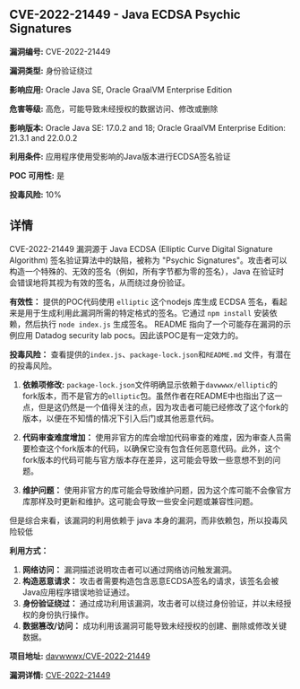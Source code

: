 ## CVE-2022-21449 - Java ECDSA Psychic Signatures

**漏洞编号:** CVE-2022-21449

**漏洞类型:** 身份验证绕过

**影响应用:** Oracle Java SE, Oracle GraalVM Enterprise Edition

**危害等级:** 高危，可能导致未经授权的数据访问、修改或删除

**影响版本:** Oracle Java SE: 17.0.2 and 18; Oracle GraalVM Enterprise Edition: 21.3.1 and 22.0.0.2

**利用条件:** 应用程序使用受影响的Java版本进行ECDSA签名验证

**POC 可用性:** 是

**投毒风险:** 10%

## 详情

CVE-2022-21449 漏洞源于 Java ECDSA (Elliptic Curve Digital Signature Algorithm) 签名验证算法中的缺陷，被称为 "Psychic Signatures"。攻击者可以构造一个特殊的、无效的签名（例如，所有字节都为零的签名），Java 在验证时会错误地将其视为有效的签名，从而绕过身份验证。

**有效性：**
提供的POC代码使用 `elliptic` 这个nodejs 库生成 ECDSA 签名，看起来是用于生成利用此漏洞所需的特定格式的签名。它通过 `npm install` 安装依赖，然后执行 `node index.js` 生成签名。  README 指向了一个可能存在漏洞的示例应用 Datadog security lab pocs。因此该POC是有一定效力的。

**投毒风险：**
查看提供的`index.js`、`package-lock.json`和`README.md` 文件，有潜在的投毒风险。

1.  **依赖项修改:** `package-lock.json`文件明确显示依赖于`davwwwx/elliptic`的fork版本，而不是官方的`elliptic`包。虽然作者在README中也指出了这一点，但是这仍然是一个值得关注的点，因为攻击者可能已经修改了这个fork的版本，以便在不知情的情况下引入后门或其他恶意代码。

2.  **代码审查难度增加：** 使用非官方的库会增加代码审查的难度，因为审查人员需要检查这个fork版本的代码，以确保它没有包含任何恶意代码。此外，这个fork版本的代码可能与官方版本存在差异，这可能会导致一些意想不到的问题。

3.  **维护问题：** 使用非官方的库可能会导致维护问题，因为这个库可能不会像官方库那样及时更新和维护。这可能会导致一些安全问题或兼容性问题。

但是综合来看，该漏洞的利用依赖于 java 本身的漏洞，而非依赖包，所以投毒风险较低

**利用方式：**

1.  **网络访问：** 漏洞描述说明攻击者可以通过网络访问触发漏洞。
2.  **构造恶意请求：**  攻击者需要构造包含恶意ECDSA签名的请求，该签名会被Java应用程序错误地验证通过。
3.  **身份验证绕过：** 通过成功利用该漏洞，攻击者可以绕过身份验证，并以未经授权的身份执行操作。
4.  **数据篡改/访问：**  成功利用该漏洞可能导致未经授权的创建、删除或修改关键数据。

**项目地址:** [davwwwx/CVE-2022-21449](https://github.com/davwwwx/CVE-2022-21449)

**漏洞详情:** [CVE-2022-21449](https://nvd.nist.gov/vuln/detail/CVE-2022-21449)